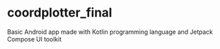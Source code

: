 # coordplotter_final
Basic Android app made with Kotlin programming language and Jetpack Compose UI toolkit


